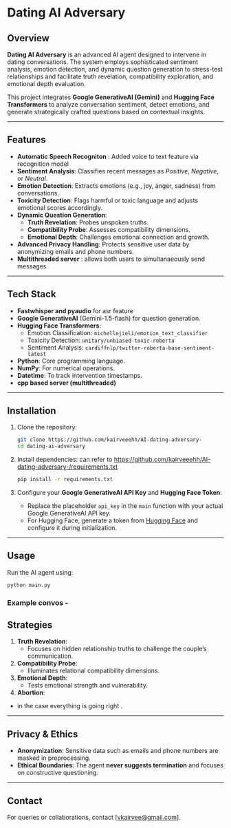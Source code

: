 

# Dating AI Adversary

## Overview
**Dating AI Adversary** is an advanced AI agent designed to intervene in dating conversations. The system employs sophisticated sentiment analysis, emotion detection, and dynamic question generation to stress-test relationships and facilitate truth revelation, compatibility exploration, and emotional depth evaluation.

This project integrates **Google GenerativeAI (Gemini)** and **Hugging Face Transformers** to analyze conversation sentiment, detect emotions, and generate strategically crafted questions based on contextual insights.

---

## Features
- **Automatic Speech Recogniton** : Added voice to text feature via recognition model
- **Sentiment Analysis**: Classifies recent messages as *Positive*, *Negative*, or *Neutral*.
- **Emotion Detection**: Extracts emotions (e.g., joy, anger, sadness) from conversations.
- **Toxicity Detection**: Flags harmful or toxic language and adjusts emotional scores accordingly.
- **Dynamic Question Generation**:
  - **Truth Revelation**: Probes unspoken truths.
  - **Compatibility Probe**: Assesses compatibility dimensions.
  - **Emotional Depth**: Challenges emotional connection and growth.
- **Advanced Privacy Handling**: Protects sensitive user data by anonymizing emails and phone numbers.
- **Multithreaded server** : allows both users to simultanaeously send messages 

---

## Tech Stack
- **Fastwhisper and pyaudio** for asr feature
- **Google GenerativeAI** (Gemini-1.5-flash) for question generation.
- **Hugging Face Transformers**:
  - Emotion Classification: `michellejieli/emotion_text_classifier`
  - Toxicity Detection: `unitary/unbiased-toxic-roberta`
  - Sentiment Analysis: `cardiffnlp/twitter-roberta-base-sentiment-latest`
- **Python**: Core programming language.
- **NumPy**: For numerical operations.
- **Datetime**: To track intervention timestamps.
- **cpp based server (multithreaded)**

---

## Installation

1. Clone the repository:
   ```bash
   git clone https://github.com/kairveeehh/AI-dating-adversary-
   cd dating-ai-adversary
   ```

2. Install dependencies: can refer to https://github.com/kairveeehh/AI-dating-adversary-/requirements.txt
   ```bash
   pip install -r requirements.txt
   ```

3. Configure your **Google GenerativeAI API Key** and **Hugging Face Token**:
   - Replace the placeholder `api_key` in the `main` function with your actual Google GenerativeAI API key.
   - For Hugging Face, generate a token from [Hugging Face](https://huggingface.co) and configure it during initialization.

---

## Usage

Run the AI agent using:
```bash
python main.py
```

### Example convos - 
 

## Strategies

1. **Truth Revelation**:
   - Focuses on hidden relationship truths to challenge the couple’s communication.
2. **Compatibility Probe**:
   - Illuminates relational compatibility dimensions.
3. **Emotional Depth**:
   - Tests emotional strength and vulnerability.
4. **Abortion**: 
  - in the case everything is going right .   

---

## Privacy & Ethics
- **Anonymization**: Sensitive data such as emails and phone numbers are masked in preprocessing.
- **Ethical Boundaries**: The agent **never suggests termination** and focuses on constructive questioning.

---






## Contact
For queries or collaborations, contact [vkairvee@gmail.com].
